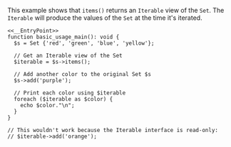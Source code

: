This example shows that `items()` returns an `Iterable` view of the `Set`. The `Iterable` will produce the values of the `Set` at the time it's iterated.

```basic-usage.hack
<<__EntryPoint>>
function basic_usage_main(): void {
  $s = Set {'red', 'green', 'blue', 'yellow'};

  // Get an Iterable view of the Set
  $iterable = $s->items();

  // Add another color to the original Set $s
  $s->add('purple');

  // Print each color using $iterable
  foreach ($iterable as $color) {
    echo $color."\n";
  }
}

// This wouldn't work because the Iterable interface is read-only:
// $iterable->add('orange');
```
